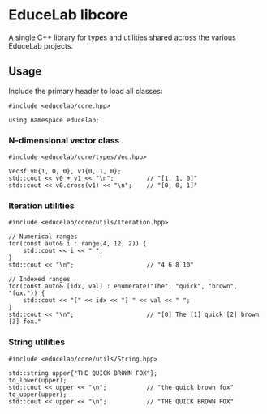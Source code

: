 # EduceLab libcore

A single C++ library for types and utilities shared across the various EduceLab projects.

## Usage

Include the primary header to load all classes:
```{.cpp}
#include <educelab/core.hpp>

using namespace educelab;
```

### N-dimensional vector class
```{.cpp}
#include <educelab/core/types/Vec.hpp>

Vec3f v0{1, 0, 0}, v1{0, 1, 0};
std::cout << v0 + v1 << "\n";         // "[1, 1, 0]"
std::cout << v0.cross(v1) << "\n";    // "[0, 0, 1]"
```

### Iteration utilities
```{.cpp}
#include <educelab/core/utils/Iteration.hpp>

// Numerical ranges
for(const auto& i : range(4, 12, 2)) {
    std::cout << i << " ";
}
std::cout << "\n";                    // "4 6 8 10"

// Indexed ranges
for(const auto& [idx, val] : enumerate("The", "quick", "brown", "fox.")) {
    std::cout << "[" << idx << "] " << val << " ";
}
std::cout << "\n";                    // "[0] The [1] quick [2] brown [3] fox."
```

### String utilities
```{.cpp}
#include <educelab/core/utils/String.hpp>

std::string upper{"THE QUICK BROWN FOX"};
to_lower(upper);
std::cout << upper << "\n";           // "the quick brown fox"
to_upper(upper);
std::cout << upper << "\n";           // "THE QUICK BROWN FOX"
```